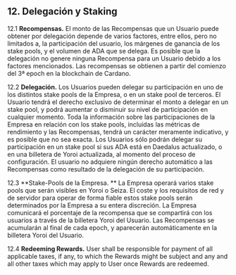 ## 12. Delegación y Staking

12.1 **Recompensas.** El monto de las Recompensas que un Usuario puede obtener por delegación depende de varios factores, entre ellos, pero no limitados a, la participación del usuario, los márgenes de ganancia de los stake pools, y el volumen de ADA que se delega. Es posible que la delegación no genere ninguna Recompensa para un Usuario debido a los factores mencionados. Las recompensas se obtienen a partir del comienzo del 3ª epoch en la blockchain de Cardano.

12.2 **Delegación.** Los Usuarios pueden delegar su participación en uno de los distintos stake pools de la Empresa, o en un stake pool de terceros. El Usuario tendrá el derecho exclusivo de determinar el monto a delegar en un stake pool, y podrá aumentar o disminuir su nivel de participación en cualquier momento. Toda la información sobre las participaciones de la Empresa en relación con los stake pools, incluidas las métricas de rendimiento y las Recompensas, tendrá un carácter meramente indicativo, y es posible que no sea exacta. Los Usuarios sólo podrán delegar su participación en un stake pool si sus ADA está en Daedalus actualizado, o en una billetera de Yoroi actualizada, al momento del proceso de configuración. El usuario no adquiere ningún derecho automático a las Recompensas como resultado de la delegación de su participación.

12.3 **Stake-Pools de la Empresa. ** La Empresa operará varios stake pools que serán visibles en Yoroi o Seiza. El coste y los requisitos de red y de servidor para operar de forma fiable estos stake pools serán determinados por la Empresa a su entera discreción. La Empresa comunicará el porcentaje de la recompensa que se compartirá con los usuarios a través de la billetera Yoroi del Usuario. Las Recompensas se acumularán al final de cada epoch, y aparecerán automáticamente en la billetera Yoroi del Usuario.

12.4 **Redeeming Rewards.** User shall be responsible for payment of all applicable taxes, if any, to which the Rewards might be subject and any and all other taxes which may apply to User once Rewards are redeemed.
